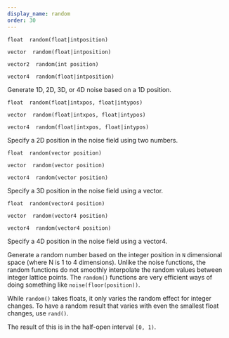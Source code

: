 ```yaml
---
display_name: random
order: 30
---
```

`float  random(float|intposition)`

`vector  random(float|intposition)`

`vector2  random(int position)`

`vector4  random(float|intposition)`

Generate 1D, 2D, 3D, or 4D noise based on a 1D position.

`float  random(float|intxpos, float|intypos)`

`vector  random(float|intxpos, float|intypos)`

`vector4  random(float|intxpos, float|intypos)`

Specify a 2D position in the noise field using two numbers.

`float  random(vector position)`

`vector  random(vector position)`

`vector4  random(vector position)`

Specify a 3D position in the noise field using a vector.

`float  random(vector4 position)`

`vector  random(vector4 position)`

`vector4  random(vector4 position)`

Specify a 4D position in the noise field using a vector4.

Generate a random number based on the integer position in `N` dimensional space
(where N is 1 to 4 dimensions). Unlike the noise functions, the random
functions do not smoothly interpolate the random values between integer
lattice points. The `random()` functions are very efficient ways of doing
something like `noise(floor(position))`.

While `random()` takes floats, it only varies the random effect for
integer changes. To have a random result that varies with even the
smallest float changes, use `rand()`.

The result of this is in the half-open interval `[0, 1)`.
